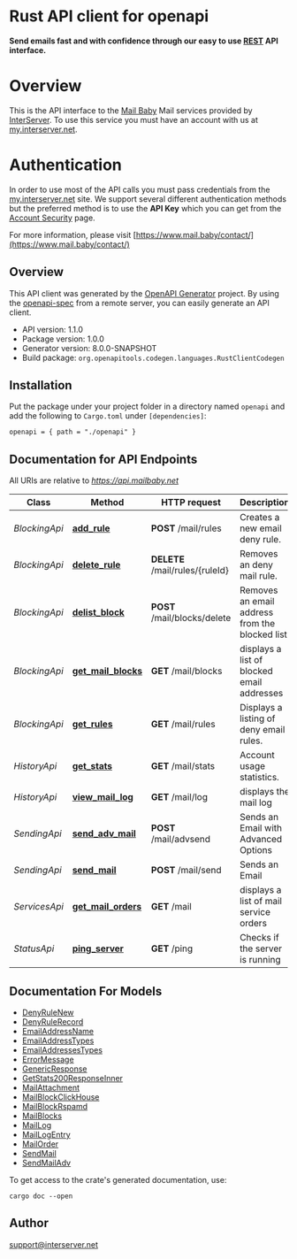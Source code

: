 # Rust API client for openapi

**Send emails fast and with confidence through our easy to use [REST](https://en.wikipedia.org/wiki/Representational_state_transfer) API interface.**
# Overview
This is the API interface to the [Mail Baby](https//mail.baby/) Mail services provided by [InterServer](https://www.interserver.net). To use this service you must have an account with us at [my.interserver.net](https://my.interserver.net).
# Authentication
In order to use most of the API calls you must pass credentials from the [my.interserver.net](https://my.interserver.net/) site.
We support several different authentication methods but the preferred method is to use the **API Key** which you can get from the [Account Security](https://my.interserver.net/account_security) page.


For more information, please visit [https://www.mail.baby/contact/](https://www.mail.baby/contact/)

## Overview

This API client was generated by the [OpenAPI Generator](https://openapi-generator.tech) project.  By using the [openapi-spec](https://openapis.org) from a remote server, you can easily generate an API client.

- API version: 1.1.0
- Package version: 1.0.0
- Generator version: 8.0.0-SNAPSHOT
- Build package: `org.openapitools.codegen.languages.RustClientCodegen`

## Installation

Put the package under your project folder in a directory named `openapi` and add the following to `Cargo.toml` under `[dependencies]`:

```
openapi = { path = "./openapi" }
```

## Documentation for API Endpoints

All URIs are relative to *https://api.mailbaby.net*

Class | Method | HTTP request | Description
------------ | ------------- | ------------- | -------------
*BlockingApi* | [**add_rule**](docs/BlockingApi.md#add_rule) | **POST** /mail/rules | Creates a new email deny rule.
*BlockingApi* | [**delete_rule**](docs/BlockingApi.md#delete_rule) | **DELETE** /mail/rules/{ruleId} | Removes an deny mail rule.
*BlockingApi* | [**delist_block**](docs/BlockingApi.md#delist_block) | **POST** /mail/blocks/delete | Removes an email address from the blocked list
*BlockingApi* | [**get_mail_blocks**](docs/BlockingApi.md#get_mail_blocks) | **GET** /mail/blocks | displays a list of blocked email addresses
*BlockingApi* | [**get_rules**](docs/BlockingApi.md#get_rules) | **GET** /mail/rules | Displays a listing of deny email rules.
*HistoryApi* | [**get_stats**](docs/HistoryApi.md#get_stats) | **GET** /mail/stats | Account usage statistics.
*HistoryApi* | [**view_mail_log**](docs/HistoryApi.md#view_mail_log) | **GET** /mail/log | displays the mail log
*SendingApi* | [**send_adv_mail**](docs/SendingApi.md#send_adv_mail) | **POST** /mail/advsend | Sends an Email with Advanced Options
*SendingApi* | [**send_mail**](docs/SendingApi.md#send_mail) | **POST** /mail/send | Sends an Email
*ServicesApi* | [**get_mail_orders**](docs/ServicesApi.md#get_mail_orders) | **GET** /mail | displays a list of mail service orders
*StatusApi* | [**ping_server**](docs/StatusApi.md#ping_server) | **GET** /ping | Checks if the server is running


## Documentation For Models

 - [DenyRuleNew](docs/DenyRuleNew.md)
 - [DenyRuleRecord](docs/DenyRuleRecord.md)
 - [EmailAddressName](docs/EmailAddressName.md)
 - [EmailAddressTypes](docs/EmailAddressTypes.md)
 - [EmailAddressesTypes](docs/EmailAddressesTypes.md)
 - [ErrorMessage](docs/ErrorMessage.md)
 - [GenericResponse](docs/GenericResponse.md)
 - [GetStats200ResponseInner](docs/GetStats200ResponseInner.md)
 - [MailAttachment](docs/MailAttachment.md)
 - [MailBlockClickHouse](docs/MailBlockClickHouse.md)
 - [MailBlockRspamd](docs/MailBlockRspamd.md)
 - [MailBlocks](docs/MailBlocks.md)
 - [MailLog](docs/MailLog.md)
 - [MailLogEntry](docs/MailLogEntry.md)
 - [MailOrder](docs/MailOrder.md)
 - [SendMail](docs/SendMail.md)
 - [SendMailAdv](docs/SendMailAdv.md)


To get access to the crate's generated documentation, use:

```
cargo doc --open
```

## Author

support@interserver.net

